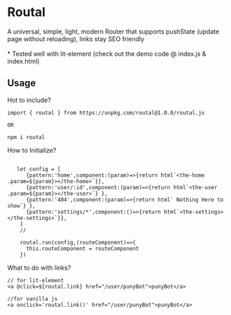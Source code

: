 
<h1>Routal</h1>
 A universal, simple, light, modern Router that supports pushState (update page without reloading), links stay SEO friendly
<br><br>
* Tested well with lit-element (check out the demo code @ index.js & index.html)

## Usage

Hot to include?
```
import { routal } from https://unpkg.com/routal@1.0.0/routal.js

OR

npm i routal
```

How to Initialize?
```

   let config = [
      {pattern:'home',component:(param)=>{return html`<the-home .param=${param}></the-home>`}},
      {pattern:'user/:id',component:(param)=>{return html`<the-user .param=${param}></the-user>`} },
      {pattern:'404',component:(param)=>{return html` Nothing Here to show`} },
      {pattern:'settings/*',component:()=>{return html`<the-settings></the-settings>`}},
    ]
    //

    routal.run(config,(routeComponent)=>{
      this.routeComponent = routeComponent
    })

```

What to do with links?
```
// for lit-element
<a @click=${routal.link} href="/user/punyBot">punyBot</a>

//for vanilla js
<a onclick='routal.link()' href="/user/punyBot">punyBot</a>
```